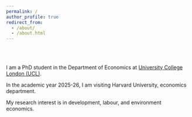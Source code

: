 ```yaml
---
permalink: /
author_profile: true
redirect_from: 
  - /about/
  - /about.html
---
```




<br />
<br />

I am a PhD student in the Department of Economics at [University College London (UCL)](https://www.ucl.ac.uk/economics/ucl-department-economics).

In the academic year 2025-26, I am visiting Harvard University, economics department. 


My research interest is in development, labour, and environment economics. 

<br />

<br />
